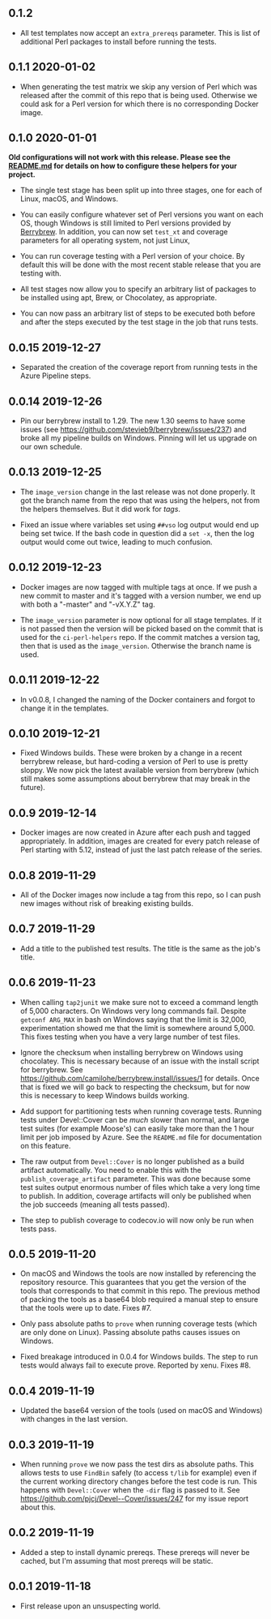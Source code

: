 ## 0.1.2

* All test templates now accept an `extra_prereqs` parameter. This is list of
  additional Perl packages to install before running the tests.


## 0.1.1 2020-01-02

* When generating the test matrix we skip any version of Perl which was
  released after the commit of this repo that is being used. Otherwise we
  could ask for a Perl version for which there is no corresponding Docker
  image.


## 0.1.0 2020-01-01

**Old configurations will not work with this release. Please see the
[README.md](README.md) for details on how to configure these helpers for your
project.**

* The single test stage has been split up into three stages, one for each of
  Linux, macOS, and Windows.

* You can easily configure whatever set of Perl versions you want on each OS,
  though Windows is still limited to Perl versions provided by
  [Berrybrew](https://github.com/stevieb9/berrybrew). In addition, you can now
  set `test_xt` and coverage parameters for all operating system, not just
  Linux,

* You can run coverage testing with a Perl version of your choice. By default
  this will be done with the most recent stable release that you are testing
  with.

* All test stages now allow you to specify an arbitrary list of packages to be
  installed using apt, Brew, or Chocolatey, as appropriate.

* You can now pass an arbitrary list of steps to be executed both before and
  after the steps executed by the test stage in the job that runs tests.


## 0.0.15 2019-12-27

* Separated the creation of the coverage report from running tests in the
  Azure Pipeline steps.


## 0.0.14 2019-12-26

* Pin our berrybrew install to 1.29. The new 1.30 seems to have some issues
  (see https://github.com/stevieb9/berrybrew/issues/237) and broke all my
  pipeline builds on Windows. Pinning will let us upgrade on our own schedule.


## 0.0.13 2019-12-25

* The `image_version` change in the last release was not done properly. It got
  the branch name from the repo that was using the helpers, not from the
  helpers themselves. But it did work for _tags_.

* Fixed an issue where variables set using `##vso` log output would end up
  being set twice. If the bash code in question did a `set -x`, then the log
  output would come out twice, leading to much confusion.


## 0.0.12 2019-12-23

* Docker images are now tagged with multiple tags at once. If we push a new
  commit to master and it's tagged with a version number, we end up with both
  a "-master" and "-vX.Y.Z" tag.

* The `image_version` parameter is now optional for all stage templates. If it
  is not passed then the version will be picked based on the commit that is
  used for the `ci-perl-helpers` repo. If the commit matches a version tag,
  then that is used as the `image_version`. Otherwise the branch name is used.


## 0.0.11 2019-12-22

* In v0.0.8, I changed the naming of the Docker containers and forgot to
  change it in the templates.


## 0.0.10 2019-12-21

* Fixed Windows builds. These were broken by a change in a recent berrybrew
  release, but hard-coding a version of Perl to use is pretty sloppy. We now
  pick the latest available version from berrybrew (which still makes some
  assumptions about berrybrew that may break in the future).


## 0.0.9 2019-12-14

* Docker images are now created in Azure after each push and tagged
  appropriately. In addition, images are created for every patch release of
  Perl starting with 5.12, instead of just the last patch release of the
  series.


## 0.0.8 2019-11-29

* All of the Docker images now include a tag from this repo, so I can push new
  images without risk of breaking existing builds.


## 0.0.7 2019-11-29

* Add a title to the published test results. The title is the same as the
  job's title.


## 0.0.6 2019-11-23

* When calling `tap2junit` we make sure not to exceed a command length of
  5,000 characters. On Windows very long commands fail. Despite `getconf
  ARG_MAX` in bash on Windows saying that the limit is 32,000, experimentation
  showed me that the limit is somewhere around 5,000. This fixes testing when
  you have a very large number of test files.

* Ignore the checksum when installing berrybrew on Windows using
  chocolatey. This is necessary because of an issue with the install script
  for berrybrew. See https://github.com/camilohe/berrybrew.install/issues/1
  for details. Once that is fixed we will go back to respecting the checksum,
  but for now this is necessary to keep Windows builds working.

* Add support for partitioning tests when running coverage tests. Running
  tests under Devel::Cover can be _much_ slower than normal, and large test
  suites (for example Moose's) can easily take more than the 1 hour limit per
  job imposed by Azure. See the `README.md` file for documentation on this
  feature.

* The raw output from `Devel::Cover` is no longer published as a build
  artifact automatically. You need to enable this with the
  `publish_coverage_artifact` parameter. This was done because some test
  suites output enormous number of files which take a very long time to
  publish. In addition, coverage artifacts will only be published when the job
  succeeds (meaning all tests passed).

* The step to publish coverage to codecov.io will now only be run when tests
  pass.


## 0.0.5 2019-11-20

* On macOS and Windows the tools are now installed by referencing the
  repository resource. This guarantees that you get the version of the tools
  that corresponds to that commit in this repo. The previous method of packing
  the tools as a base64 blob required a manual step to ensure that the tools
  were up to date. Fixes #7.

* Only pass absolute paths to `prove` when running coverage tests (which are
  only done on Linux). Passing absolute paths causes issues on Windows.

* Fixed breakage introduced in 0.0.4 for Windows builds. The step to run tests
  would always fail to execute prove. Reported by xenu. Fixes #8.


## 0.0.4 2019-11-19

* Updated the base64 version of the tools (used on macOS and Windows) with
  changes in the last version.


## 0.0.3 2019-11-19

* When running `prove` we now pass the test dirs as absolute paths. This
  allows tests to use `FindBin` safely (to access `t/lib` for example) even if
  the current working directory changes before the test code is run. This
  happens with `Devel::Cover` when the `-dir` flag is passed to it. See
  https://github.com/pjcj/Devel--Cover/issues/247 for my issue report about
  this.


## 0.0.2 2019-11-19

* Added a step to install dynamic prereqs. These prereqs will never be cached,
  but I'm assuming that most prereqs will be static.


## 0.0.1 2019-11-18

* First release upon an unsuspecting world.
